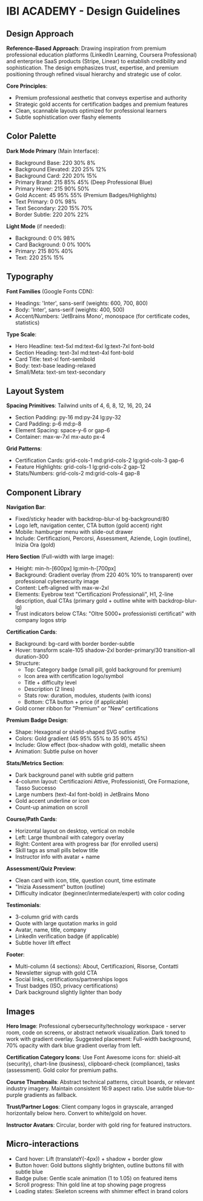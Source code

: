# IBI ACADEMY - Design Guidelines

## Design Approach

**Reference-Based Approach**: Drawing inspiration from premium professional education platforms (LinkedIn Learning, Coursera Professional) and enterprise SaaS products (Stripe, Linear) to establish credibility and sophistication. The design emphasizes trust, expertise, and premium positioning through refined visual hierarchy and strategic use of color.

**Core Principles**:
- Premium professional aesthetic that conveys expertise and authority
- Strategic gold accents for certification badges and premium features
- Clean, scannable layouts optimized for professional learners
- Subtle sophistication over flashy elements

## Color Palette

**Dark Mode Primary** (Main Interface):
- Background Base: 220 30% 8%
- Background Elevated: 220 25% 12%
- Background Card: 220 20% 15%
- Primary Brand: 215 85% 45% (Deep Professional Blue)
- Primary Hover: 215 90% 50%
- Gold Accent: 45 95% 55% (Premium Badges/Highlights)
- Text Primary: 0 0% 98%
- Text Secondary: 220 15% 70%
- Border Subtle: 220 20% 22%

**Light Mode** (if needed):
- Background: 0 0% 98%
- Card Background: 0 0% 100%
- Primary: 215 80% 40%
- Text: 220 25% 15%

## Typography

**Font Families** (Google Fonts CDN):
- Headings: 'Inter', sans-serif (weights: 600, 700, 800)
- Body: 'Inter', sans-serif (weights: 400, 500)
- Accent/Numbers: 'JetBrains Mono', monospace (for certificate codes, statistics)

**Type Scale**:
- Hero Headline: text-5xl md:text-6xl lg:text-7xl font-bold
- Section Heading: text-3xl md:text-4xl font-bold
- Card Title: text-xl font-semibold
- Body: text-base leading-relaxed
- Small/Meta: text-sm text-secondary

## Layout System

**Spacing Primitives**: Tailwind units of 4, 6, 8, 12, 16, 20, 24
- Section Padding: py-16 md:py-24 lg:py-32
- Card Padding: p-6 md:p-8
- Element Spacing: space-y-6 or gap-6
- Container: max-w-7xl mx-auto px-4

**Grid Patterns**:
- Certification Cards: grid-cols-1 md:grid-cols-2 lg:grid-cols-3 gap-6
- Feature Highlights: grid-cols-1 lg:grid-cols-2 gap-12
- Stats/Numbers: grid-cols-2 md:grid-cols-4 gap-8

## Component Library

**Navigation Bar**:
- Fixed/sticky header with backdrop-blur-xl bg-background/80
- Logo left, navigation center, CTA button (gold accent) right
- Mobile: hamburger menu with slide-out drawer
- Include: Certificazioni, Percorsi, Assessment, Aziende, Login (outline), Inizia Ora (gold)

**Hero Section** (Full-width with large image):
- Height: min-h-[600px] lg:min-h-[700px]
- Background: Gradient overlay (from 220 40% 10% to transparent) over professional cybersecurity image
- Content: Left-aligned with max-w-2xl
- Elements: Eyebrow text "Certificazioni Professionali", H1, 2-line description, dual CTAs (primary gold + outline white with backdrop-blur-lg)
- Trust indicators below CTAs: "Oltre 5000+ professionisti certificati" with company logos strip

**Certification Cards**:
- Background: bg-card with border border-subtle
- Hover: transform scale-105 shadow-2xl border-primary/30 transition-all duration-300
- Structure: 
  - Top: Category badge (small pill, gold background for premium)
  - Icon area with certification logo/symbol
  - Title + difficulty level
  - Description (2 lines)
  - Stats row: duration, modules, students (with icons)
  - Bottom: CTA button + price (if applicable)
- Gold corner ribbon for "Premium" or "New" certifications

**Premium Badge Design**:
- Shape: Hexagonal or shield-shaped SVG outline
- Colors: Gold gradient (45 95% 55% to 35 90% 45%)
- Include: Glow effect (box-shadow with gold), metallic sheen
- Animation: Subtle pulse on hover

**Stats/Metrics Section**:
- Dark background panel with subtle grid pattern
- 4-column layout: Certificazioni Attive, Professionisti, Ore Formazione, Tasso Successo
- Large numbers (text-4xl font-bold) in JetBrains Mono
- Gold accent underline or icon
- Count-up animation on scroll

**Course/Path Cards**:
- Horizontal layout on desktop, vertical on mobile
- Left: Large thumbnail with category overlay
- Right: Content area with progress bar (for enrolled users)
- Skill tags as small pills below title
- Instructor info with avatar + name

**Assessment/Quiz Preview**:
- Clean card with icon, title, question count, time estimate
- "Inizia Assessment" button (outline)
- Difficulty indicator (beginner/intermediate/expert) with color coding

**Testimonials**:
- 3-column grid with cards
- Quote with large quotation marks in gold
- Avatar, name, title, company
- LinkedIn verification badge (if applicable)
- Subtle hover lift effect

**Footer**:
- Multi-column (4 sections): About, Certificazioni, Risorse, Contatti
- Newsletter signup with gold CTA
- Social links, certifications/partnerships logos
- Trust badges (ISO, privacy certifications)
- Dark background slightly lighter than body

## Images

**Hero Image**: 
Professional cybersecurity/technology workspace - server room, code on screens, or abstract network visualization. Dark toned to work with gradient overlay. Suggested placement: Full-width background, 70% opacity with dark blue gradient overlay from left.

**Certification Category Icons**:
Use Font Awesome icons for: shield-alt (security), chart-line (business), clipboard-check (compliance), tasks (assessment). Gold color for premium paths.

**Course Thumbnails**:
Abstract technical patterns, circuit boards, or relevant industry imagery. Maintain consistent 16:9 aspect ratio. Use subtle blue-to-purple gradients as fallback.

**Trust/Partner Logos**:
Client company logos in grayscale, arranged horizontally below hero. Convert to white/gold on hover.

**Instructor Avatars**:
Circular, border with gold ring for featured instructors.

## Micro-interactions

- Card hover: Lift (translateY(-4px)) + shadow + border glow
- Button hover: Gold buttons slightly brighten, outline buttons fill with subtle blue
- Badge pulse: Gentle scale animation (1 to 1.05) on featured items
- Scroll progress: Thin gold line at top showing page progress
- Loading states: Skeleton screens with shimmer effect in brand colors